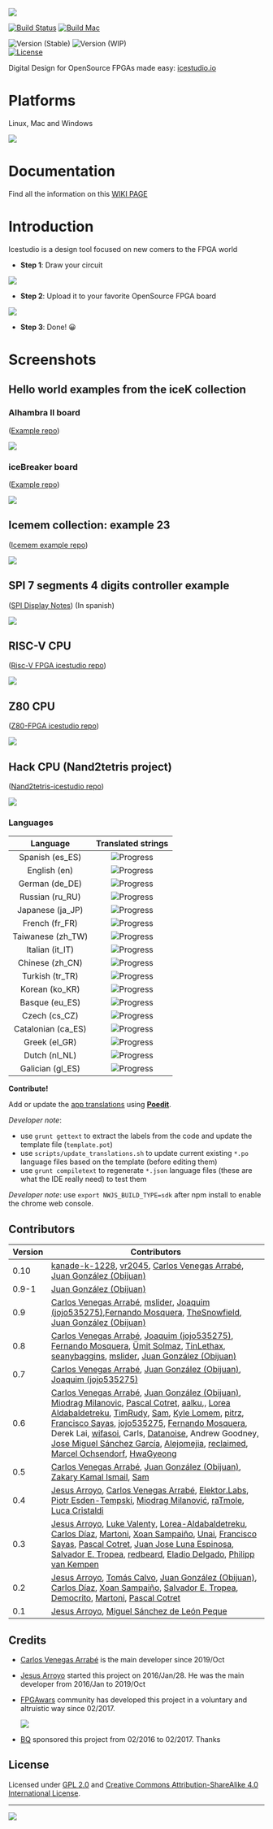 [![](https://github.com/FPGAwars/icestudio-wiki/raw/main/Logos/icestudio-github.svg)](https://github.com/FPGAwars/icestudio/wiki)


[![Build Status][build-image]][build-url]
[![Build Mac][build-mac-image]][build-mac-url]  

![Version (Stable)][version-image]
![Version (WIP)][version-image-wip]  
[![License][license-image]][license-url]  

Digital Design for OpenSource FPGAs made easy: [icestudio.io](https://icestudio.io/)

# Platforms

Linux, Mac and Windows

![](https://github.com/FPGAwars/icestudio-wiki/raw/main/Logos/icestudio-platforms-small.png)  


# Documentation

Find all the information on this [WIKI PAGE](https://github.com/FPGAwars/icestudio/wiki)  

# Introduction

Icestudio is a design tool focused on new comers to the FPGA world

* **Step 1**: Draw your circuit

![](https://github.com/FPGAwars/icestudio-wiki/raw/main/Readme/draw-two-leds-0.6.0-default-.gif)


* **Step 2**: Upload it to your favorite OpenSource FPGA board 


![](https://github.com/FPGAwars/icestudio-wiki/raw/main/Readme/upload-two-leds-0.6.0-default-.gif)

* **Step 3**: Done! 😀️


# Screenshots

## Hello world examples from the iceK collection

### Alhambra II board

([Example repo](https://github.com/FPGAwars/iceK/tree/main/examples/02-Generic-constants/Alhambra-II))

![](https://github.com/FPGAwars/icestudio-wiki/raw/main/Readme/screenshot-01-icek-Alhambra-II.png)

### iceBreaker board

([Example repo](https://github.com/FPGAwars/iceK/tree/main/examples/01-Turn-on-LEDs/iceBreaker))

![](https://github.com/FPGAwars/icestudio-wiki/raw/main/Readme/screenshot-02-icek-icebreaker.png)

## Icemem collection: example 23

([Icemem example repo](https://github.com/FPGAwars/iceMem/tree/master/examples))

![](https://github.com/FPGAwars/icestudio-wiki/raw/main/Readme/screenshot-03-icemem.png)

## SPI 7 segments 4 digits controller example

([SPI Display Notes](https://github.com/Obijuan/Cuadernos-tecnicos-FPGAs-libres/wiki/CT.7:-Display-SPI-de-4-d%C3%ADgitos-de-7-segmentos)) (In spanish)

![](https://raw.githubusercontent.com/Obijuan/Cuadernos-tecnicos-FPGAs-libres/master/wiki/CT7-display-7seg-spi/controller-13.png)

## RISC-V CPU

([Risc-V FPGA icestudio repo](https://github.com/Obijuan/RISC-V-FPGA))

![](https://github.com/FPGAwars/icestudio-wiki/raw/main/Readme/screenshot-04-RISC-V.png)

## Z80 CPU

([Z80-FPGA icestudio repo](https://github.com/Obijuan/Z80-FPGA))  

![](https://github.com/FPGAwars/icestudio-wiki/raw/main/Readme/screenshot-05-Z80.png)

## Hack CPU (Nand2tetris project)

([Nand2tetris-icestudio repo](https://github.com/Obijuan/nand2tetris-icestudio))

![](https://github.com/FPGAwars/icestudio-wiki/raw/main/Readme/screenshot-06-Hack-Nand2tetris.png)


### Languages

|  Language  | Translated strings |
|:----------:|:------------------:|
| Spanish (es_ES) | ![Progress](http://progress-bar.dev/100) |
| English (en) | ![Progress](http://progress-bar.dev/100) |
| German (de_DE) | ![Progress](http://progress-bar.dev/86) |
| Russian (ru_RU) | ![Progress](http://progress-bar.dev/75) |
| Japanese (ja_JP) | ![Progress](http://progress-bar.dev/75) |
| French (fr_FR) | ![Progress](http://progress-bar.dev/72) |
| Taiwanese (zh_TW) | ![Progress](http://progress-bar.dev/71) |
| Italian (it_IT) | ![Progress](http://progress-bar.dev/71) |
| Chinese (zh_CN) | ![Progress](http://progress-bar.dev/67) |
| Turkish (tr_TR) | ![Progress](http://progress-bar.dev/67) |
| Korean (ko_KR) | ![Progress](http://progress-bar.dev/67) |
| Basque (eu_ES) | ![Progress](http://progress-bar.dev/67) |
| Czech (cs_CZ) | ![Progress](http://progress-bar.dev/67) |
| Catalonian (ca_ES) | ![Progress](http://progress-bar.dev/65) |
| Greek (el_GR) | ![Progress](http://progress-bar.dev/61) |
| Dutch (nl_NL) | ![Progress](http://progress-bar.dev/60) |
| Galician (gl_ES) | ![Progress](http://progress-bar.dev/60) |


**Contribute!**

Add or update the [app translations](https://github.com/FPGAwars/icestudio/tree/develop/app/resources/locale) using **[Poedit](https://poedit.net/)**.

*Developer note*: 
  * use `grunt gettext` to extract the labels from the code and update the template file (`template.pot`)
  * use `scripts/update_translations.sh` to update current existing `*.po` language files based on the template (before editing them)
  * use `grunt compiletext` to regenerate `*.json` language files (these are what the IDE really need) to test them

*Developer note*: use `export NWJS_BUILD_TYPE=sdk` after npm install to enable the chrome web console.

## Contributors

|Version | Contributors |
|--------|--------------|
| 0.10   | [kanade-k-1228](https://github.com/kanade-k-1228), [vr2045](https://github.com/vr2045), [Carlos Venegas Arrabé](https://github.com/cavearr), [Juan González (Obijuan)](https://github.com/Obijuan)   |
| 0.9-1  | [Juan González (Obijuan)](https://github.com/Obijuan)  |
| 0.9    | [Carlos Venegas Arrabé](https://github.com/cavearr), [mslider](https://github.com/mSlider), [Joaquim (jojo535275)](https://github.com/jojo535275),[Fernando Mosquera](https://github.com/benitoss), [TheSnowfield](https://github.com/TheSnowfield), [Juan González (Obijuan)](https://github.com/Obijuan)  |
| 0.8    | [Carlos Venegas Arrabé](https://github.com/cavearr), [Joaquim (jojo535275)](https://github.com/jojo535275), [Fernando Mosquera](https://github.com/benitoss), [Ümit Solmaz](https://github.com/usnotv), [TinLethax](https://github.com/TiNredmc), [seanybaggins](https://github.com/seanybaggins), [mslider](https://github.com/mSlider), [Juan González (Obijuan)](https://github.com/Obijuan)  |
| 0.7    | [Carlos Venegas Arrabé](https://github.com/cavearr), [Juan González (Obijuan)](https://github.com/Obijuan), [Joaquim (jojo535275)](https://github.com/jojo535275) |
| 0.6    | [Carlos Venegas Arrabé](https://github.com/cavearr), [Juan González (Obijuan)](https://github.com/Obijuan), [Miodrag Milanovic](https://github.com/mmicko), [Pascal Cotret](https://github.com/pcotret), [aalku](https://github.com/aalku),, [Lorea Aldabaldetreku](https://github.com/Lorea-Aldabaldetreku), [TimRudy](https://github.com/TimRudy), [Sam](https://github.com/sam210723), [Kyle Lomem](https://github.com/KyleLomen), [pitrz](https://github.com/pitrz), [Francisco Sayas](https://github.com/fsayas), [jojo535275](https://github.com/jojo535275), [Fernando Mosquera](https://github.com/benitoss), Derek Lai,  [wifasoi](https://github.com/wifasoi),   Carls, [Datanoise](https://github.com/DatanoiseTV), Andrew Goodney,  [Jose Miguel Sánchez García](https://github.com/jmi2k), [Alejomejia](https://github.com/alejomejia1),  [reclaimed](https://github.com/reclaimed), [Marcel Ochsendorf](https://github.com/RBEGamer), [HwaGyeong](https://github.com/HwaGyeong)  |
| 0.5 | [Carlos Venegas Arrabé](https://github.com/cavearr), [Juan González (Obijuan)](https://github.com/Obijuan), [Zakary Kamal Ismail](https://github.com/ZakCodes), [Sam](https://github.com/sam210723) |
| 0.4 | [Jesus Arroyo](https://github.com/Jesus89), [Carlos Venegas Arrabé](https://github.com/cavearr), [Elektor.Labs](https://github.com/elektor-labs), [Piotr Esden-Tempski](https://github.com/esden), [Miodrag Milanović](https://github.com/mmicko), [raTmole](https://github.com/ratmole), [Luca Cristaldi](https://github.com/wifasoi) |
| 0.3 | [Jesus Arroyo](https://github.com/Jesus89), [Luke Valenty](https://github.com/tinyfpga), [Lorea-Aldabaldetreku](https://github.com/Lorea-Aldabaldetreku), [Carlos Díaz](https://github.com/C47D), [Martoni](https://github.com/Martoni), [Xoan Sampaiño](https://github.com/xoan), [Unai](https://github.com/1138-4EB), [Francisco Sayas](https://github.com/fsayas), [Pascal Cotret](https://github.com/pcotret), [Juan Jose Luna Espinosa](https://github.com/yomboprime), [Salvador E. Tropea](https://github.com/set-soft), [redbeard](https://github.com/brianredbeard), [Eladio Delgado](https://github.com/EladioDM), [Philipp van Kempen](https://github.com/PhilippvK) |
| 0.2 | [Jesus Arroyo](https://github.com/Jesus89), [Tomás Calvo](https://github.com/tocalvo), [Juan González (Obijuan)](https://github.com/Obijuan), [Carlos Díaz](https://github.com/C47D), [Xoan Sampaiño](https://github.com/xoan), [Salvador E. Tropea](https://github.com/set-soft), [Democrito](https://github.com/Democrito), [Martoni](https://github.com/Martoni), [Pascal Cotret](https://github.com/pcotret) |
| 0.1 | [Jesus Arroyo](https://github.com/Jesus89), [Miguel Sánchez de León Peque](https://github.com/Peque) |

## Credits

* [Carlos Venegas Arrabé](https://github.com/cavearr) is the main developer since 2019/Oct

* [Jesus Arroyo](https://github.com/Jesus89) started this project on 2016/Jan/28. He was the main developer from 2016/Jan to 2019/Oct

* [FPGAwars](http://fpgawars.github.io/) community has developed this project in a voluntary and altruistic way since 02/2017.

  ![](https://github.com/FPGAwars/icestudio-wiki/raw/main/Logos/fpgawars-logo-small.png)

* [BQ](https://www.bq.com) sponsored this project from 02/2016 to 02/2017. Thanks

## License

Licensed under [GPL 2.0](http://opensource.org/licenses/GPL-2.0) and [Creative Commons Attribution-ShareAlike 4.0 International License](http://creativecommons.org/licenses/by-sa/4.0/).

--------
[![](https://github.com/FPGAwars/icestudio-wiki/raw/main/Logos/fgpawars-banner.svg)](https://fpgawars.github.io/)


<!-- Badges -->

[version-image]: https://img.shields.io/badge/version-v0.10-blue.svg
[version-image-wip]: https://img.shields.io/badge/version-v0.10.1w-orange.svg

[license-image]: http://img.shields.io/:license-gpl-blue.svg

[license-url]: http://opensource.org/licenses/GPL-2.0

[build-image]: https://github.com/FPGAwars/icestudio/actions/workflows/main.yml/badge.svg

[build-url]: https://github.com/FPGAwars/icestudio/actions/workflows/main.yml


[build-mac-image]: https://github.com/FPGAwars/icestudio/actions/workflows/main-osx.yml/badge.svg

[build-mac-url]: https://github.com/FPGAwars/icestudio/actions/workflows/main-osx.yml
